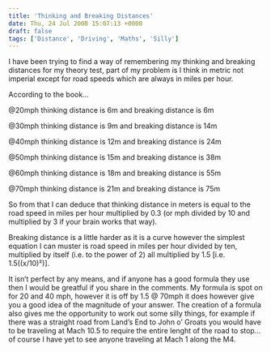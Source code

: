 ```yaml
---
title: 'Thinking and Breaking Distances'
date: Thu, 24 Jul 2008 15:07:13 +0000
draft: false
tags: ['Distance', 'Driving', 'Maths', 'Silly']
---
```


I have been trying to find a way of remembering my thinking and breaking distances for my theory test, part of my problem is I think in metric not imperial except for road speeds which are always in miles per hour.

According to the book…

@20mph thinking distance is 6m and breaking distance is 6m

@30mph thinking distance is 9m and breaking distance is 14m

@40mph thinking distance is 12m and breaking distance is 24m

@50mph thinking distance is 15m and breaking distance is 38m

@60mph thinking distance is 18m and breaking distance is 55m

@70mph thinking distance is 21m and breaking distance is 75m

So from that I can deduce that thinking distance in meters is equal to the road speed in miles per hour multiplied by 0.3 (or mph divided by 10 and multiplied by 3 if your brain works that way).

Breaking distance is a little harder as it is a curve however the simplest equation I can muster is road speed in miles per hour divided by ten, multiplied by itself (i.e. to the power of 2) all multiplied by 1.5 [i.e. 1.5((x/10)²)].

It isn’t perfect by any means, and if anyone has a good formula they use then I would be greatful if you share in the comments. My formula is spot on for 20 and 40 mph, however it is off by 1.5 @ 70mph it does however give you a good idea of the magnitude of your answer. The creation of a formula also gives me the opportunity to work out some silly things, for example if there was a straight road from Land’s End to John o’ Groats you would have to be traveling at Mach 10.5 to require the entire lenght of the road to stop… of course I have yet to see anyone traveling at Mach 1 along the M4.